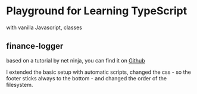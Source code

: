 # Playground for Learning TypeScript

with vanilla Javascript, classes

## finance-logger

based on a tutorial by net ninja, you can find it on [Github](https://github.com/iamshaunjp/typescript-tutorial)

I extended the basic setup with automatic scripts, changed the css - so the footer sticks always to the bottom - and changed the order of the filesystem.
